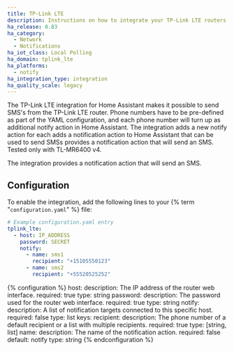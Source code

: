```yaml
---
title: TP-Link LTE
description: Instructions on how to integrate your TP-Link LTE routers within Home Assistant.
ha_release: 0.83
ha_category:
  - Network
  - Notifications
ha_iot_class: Local Polling
ha_domain: tplink_lte
ha_platforms:
  - notify
ha_integration_type: integration
ha_quality_scale: legacy
---
```


The TP-Link LTE integration for Home Assistant makes it possible to send SMS's from the TP-Link LTE router. Phone numbers have to be pre-defined as part of the YAML configuration, and each phone number will turn up as additional notify action in Home Assistant. The integration adds a new notify action for each adds a notification action to Home Assistant that can be used to send SMSs provides a notification action that will send an SMS. Tested only with TL-MR6400 v4.

The integration provides a notification action that will send an SMS.

## Configuration

To enable the integration, add the following lines to your {% term "`configuration.yaml`" %} file:

```yaml
# Example configuration.yaml entry
tplink_lte:
  - host: IP_ADDRESS
    password: SECRET
    notify:
      - name: sms1
        recipient: "+15105550123"
      - name: sms2
        recipient: "+55520525252"
```

{% configuration %}
host:
  description: The IP address of the router web interface.
  required: true
  type: string
password:
  description: The password used for the router web interface.
  required: true
  type: string
notify:
  description: A list of notification targets connected to this specific host.
  required: false
  type: list
  keys:
    recipient:
      description: The phone number of a default recipient or a list with multiple recipients.
      required: true
      type: [string, list]
    name:
      description: The name of the notification action.
      required: false
      default: notify
      type: string
{% endconfiguration %}
